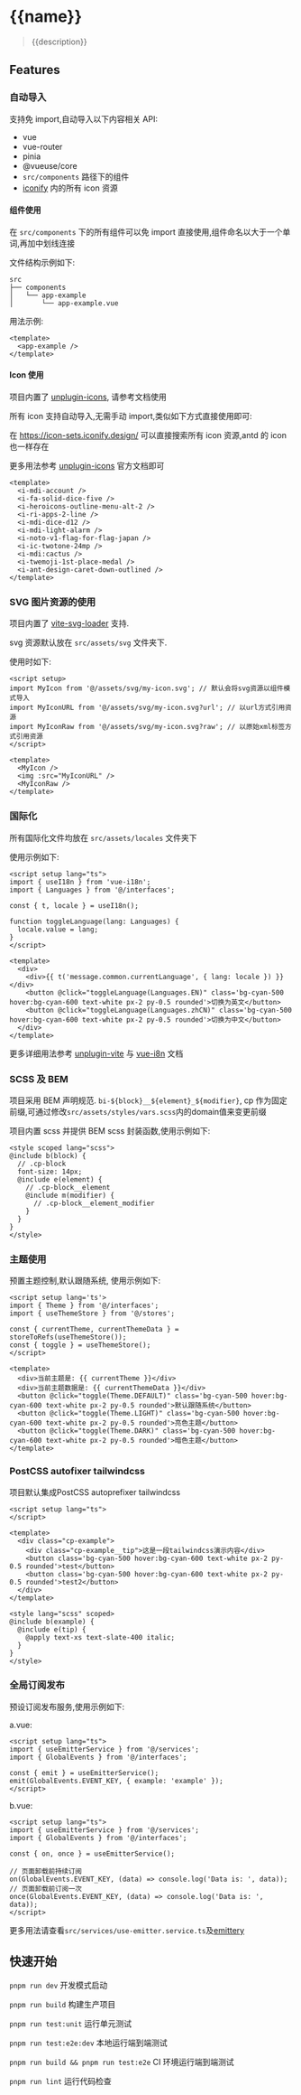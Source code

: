 # {{name}}
> {{description}}

## Features

### 自动导入

支持免 import,自动导入以下内容相关 API:

- vue
- vue-router
- pinia
- @vueuse/core
- `src/components` 路径下的组件
- [iconify](https://icon-sets.iconify.design/) 内的所有 icon 资源

#### 组件使用

在 `src/components` 下的所有组件可以免 import 直接使用,组件命名以大于一个单词,再加中划线连接

文件结构示例如下:

```
src
├── components
│   └── app-example
│       └── app-example.vue
```

用法示例:

```vue
<template>
  <app-example />
</template>
```

#### Icon 使用

项目内置了 [unplugin-icons](https://github.com/antfu/unplugin-icons), 请参考文档使用

所有 icon 支持自动导入,无需手动 import,类似如下方式直接使用即可:

在 https://icon-sets.iconify.design/ 可以直接搜索所有 icon 资源,antd 的 icon 也一样存在

更多用法参考 [unplugin-icons](https://github.com/antfu/unplugin-icons) 官方文档即可

```vue
<template>
  <i-mdi-account />
  <i-fa-solid-dice-five />
  <i-heroicons-outline-menu-alt-2 />
  <i-ri-apps-2-line />
  <i-mdi-dice-d12 />
  <i-mdi-light-alarm />
  <i-noto-v1-flag-for-flag-japan />
  <i-ic-twotone-24mp />
  <i-mdi:cactus />
  <i-twemoji-1st-place-medal />
  <i-ant-design-caret-down-outlined />
</template>
```

### SVG 图片资源的使用

项目内置了 [vite-svg-loader](https://github.com/jpkleemans/vite-svg-loader) 支持.

svg 资源默认放在 `src/assets/svg` 文件夹下.

使用时如下:

```vue
<script setup>
import MyIcon from '@/assets/svg/my-icon.svg'; // 默认会将svg资源以组件模式导入
import MyIconURL from '@/assets/svg/my-icon.svg?url'; // 以url方式引用资源
import MyIconRaw from '@/assets/svg/my-icon.svg?raw'; // 以原始xml标签方式引用资源
</script>

<template>
  <MyIcon />
  <img :src="MyIconURL" />
  <MyIconRaw />
</template>
```

### 国际化

所有国际化文件均放在 `src/assets/locales` 文件夹下

使用示例如下:

```vue
<script setup lang="ts">
import { useI18n } from 'vue-i18n';
import { Languages } from '@/interfaces';

const { t, locale } = useI18n();

function toggleLanguage(lang: Languages) {
  locale.value = lang;
}
</script>

<template>
  <div>
    <div>{{ t('message.common.currentLanguage', { lang: locale }) }}</div>
    <button @click="toggleLanguage(Languages.EN)" class='bg-cyan-500 hover:bg-cyan-600 text-white px-2 py-0.5 rounded'>切换为英文</button>
    <button @click="toggleLanguage(Languages.zhCN)" class='bg-cyan-500 hover:bg-cyan-600 text-white px-2 py-0.5 rounded'>切换为中文</button>
  </div>
</template>
```

更多详细用法参考 [unplugin-vite](https://github.com/intlify/bundle-tools/blob/main/packages/unplugin-vue-i18n/README.md) 与 [vue-i8n](https://vue-i18n.intlify.dev/) 文档

### SCSS 及 BEM

项目采用 BEM 声明规范. `bi-${block}__${element}_${modifier}`, cp 作为固定前缀,可通过修改`src/assets/styles/vars.scss`内的domain值来变更前缀

项目内置 scss 并提供 BEM scss 封装函数,使用示例如下:

```vue
<style scoped lang="scss">
@include b(block) {
  // .cp-block
  font-size: 14px;
  @include e(element) {
    // .cp-block__element
    @include m(modifier) {
      // .cp-block__element_modifier
    }
  }
}
</style>
```

### 主题使用

预置主题控制,默认跟随系统, 使用示例如下:

```vue
<script setup lang='ts'>
import { Theme } from '@/interfaces';
import { useThemeStore } from '@/stores';

const { currentTheme, currentThemeData } = storeToRefs(useThemeStore());
const { toggle } = useThemeStore();
</script>

<template>
  <div>当前主题是: {{ currentTheme }}</div>
  <div>当前主题数据是: {{ currentThemeData }}</div>
  <button @click="toggle(Theme.DEFAULT)" class='bg-cyan-500 hover:bg-cyan-600 text-white px-2 py-0.5 rounded'>默认跟随系统</button>
  <button @click="toggle(Theme.LIGHT)" class='bg-cyan-500 hover:bg-cyan-600 text-white px-2 py-0.5 rounded'>亮色主题</button>
  <button @click="toggle(Theme.DARK)" class='bg-cyan-500 hover:bg-cyan-600 text-white px-2 py-0.5 rounded'>暗色主题</button>
</template>
```

### PostCSS autofixer tailwindcss

项目默认集成PostCSS autoprefixer tailwindcss

```vue
<script setup lang="ts">
</script>

<template>
  <div class="cp-example">
    <div class="cp-example__tip">这是一段tailwindcss演示内容</div>
    <button class='bg-cyan-500 hover:bg-cyan-600 text-white px-2 py-0.5 rounded'>test</button>
    <button class='bg-cyan-500 hover:bg-cyan-600 text-white px-2 py-0.5 rounded'>test2</button>
  </div>
</template>

<style lang="scss" scoped>
@include b(example) {
  @include e(tip) {
    @apply text-xs text-slate-400 italic;
  }
}
</style>
```

### 全局订阅发布

预设订阅发布服务,使用示例如下:

a.vue:
```vue
<script setup lang="ts">
import { useEmitterService } from '@/services';
import { GlobalEvents } from '@/interfaces';

const { emit } = useEmitterService();
emit(GlobalEvents.EVENT_KEY, { example: 'example' });
</script>
```

b.vue:
```vue
<script setup lang="ts">
import { useEmitterService } from '@/services';
import { GlobalEvents } from '@/interfaces';

const { on, once } = useEmitterService();

// 页面卸载前持续订阅
on(GlobalEvents.EVENT_KEY, (data) => console.log('Data is: ', data));
// 页面卸载前订阅一次
once(GlobalEvents.EVENT_KEY, (data) => console.log('Data is: ', data));
</script>
```

更多用法请查看`src/services/use-emitter.service.ts`及[emittery](https://github.com/sindresorhus/emittery)

## 快速开始

`pnpm run dev` 开发模式启动

`pnpm run build` 构建生产项目

`pnpm run test:unit` 运行单元测试

`pnpm run test:e2e:dev` 本地运行端到端测试

`pnpm run build && pnpm run test:e2e` CI 环境运行端到端测试

`pnpm run lint` 运行代码检查
